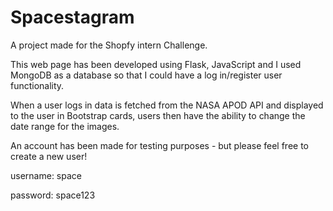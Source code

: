 # Spacestagram 

A project made for the Shopfy intern Challenge. 

This web page has been developed using Flask, JavaScript and I used MongoDB as a database so that I could have a log in/register user functionality. 

When a user logs in data is fetched from the NASA APOD API and displayed to the user in Bootstrap cards, users then have the ability to change the date range for the images. 

An account has been made for testing purposes - but please feel free to create a new user! 

username: space

password: space123
